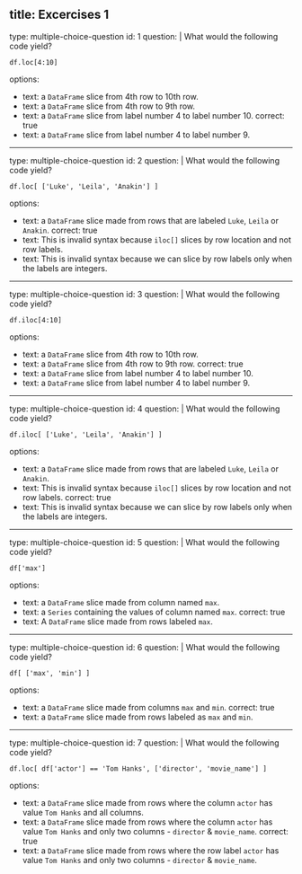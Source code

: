title: Excercises 1
---

type: multiple-choice-question
id: 1
question: |
  What would the following code yield?

  ```
  df.loc[4:10]
  ```
options:
  - text: a `DataFrame` slice from 4th row to 10th row.
  - text: a `DataFrame` slice from 4th row to 9th row.
  - text: a `DataFrame` slice from label number 4 to label number 10.
    correct: true
  - text: a `DataFrame` slice from label number 4 to label number 9.

---
type: multiple-choice-question
id: 2
question: |
  What would the following code yield?

  ```
  df.loc[ ['Luke', 'Leila', 'Anakin'] ]
  ```
options:
  - text: a `DataFrame` slice made from rows that are labeled `Luke`, `Leila` or `Anakin`.
    correct: true
  - text: This is invalid syntax because `iloc[]` slices by row location and not row labels.
  - text: This is invalid syntax because we can slice by row labels only when the labels are integers.

---
type: multiple-choice-question
id: 3
question: |
  What would the following code yield?

  ```
  df.iloc[4:10]
  ```
options:
  - text: a `DataFrame` slice from 4th row to 10th row.
  - text: a `DataFrame` slice from 4th row to 9th row.
    correct: true
  - text: a `DataFrame` slice from label number 4 to label number 10.
  - text: a `DataFrame` slice from label number 4 to label number 9.

---
type: multiple-choice-question
id: 4
question: |
  What would the following code yield?

  ```
  df.iloc[ ['Luke', 'Leila', 'Anakin'] ]
  ```
options:
  - text: a `DataFrame` slice made from rows that are labeled `Luke`, `Leila` or `Anakin`.
  - text: This is invalid syntax because `iloc[]` slices by row location and not row labels.
    correct: true
  - text: This is invalid syntax because we can slice by row labels only when the labels are integers.

---
type: multiple-choice-question
id: 5
question: |
  What would the following code yield?

  ```
  df['max']
  ```
options:
  - text: a `DataFrame` slice made from column named `max`.
  - text: a `Series` containing the values of column named `max`.
    correct: true
  - text: A `DataFrame` slice made from rows labeled `max`.

---
type: multiple-choice-question
id: 6
question: |
  What would the following code yield?

  ```
  df[ ['max', 'min'] ]
  ```
options:
  - text: a `DataFrame` slice made from columns `max` and `min`.
    correct: true
  - text: a `DataFrame` slice made from rows labeled as `max` and `min`.

---
type: multiple-choice-question
id: 7
question: |
  What would the following code yield?

  ```
  df.loc[ df['actor'] == 'Tom Hanks', ['director', 'movie_name'] ]
  ```
options:
  - text: a `DataFrame` slice made from rows where the column `actor` has value `Tom Hanks` and all columns.
  - text: a `DataFrame` slice made from rows where the column `actor` has value `Tom Hanks` and only two columns - `director` & `movie_name`.
    correct: true
  - text: a `DataFrame` slice made from rows where the row label `actor` has value `Tom Hanks` and only two columns - `director` & `movie_name`.